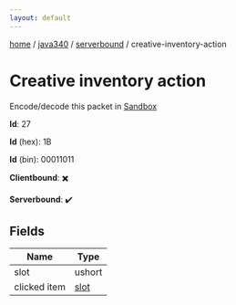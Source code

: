 ```yaml
---
layout: default
---
```


[home](/)  /  [java340](/protocol/java340)  /  [serverbound](/protocol/java340/serverbound)  /  creative-inventory-action

# Creative inventory action

Encode/decode this packet in [Sandbox](../../../sandbox/java340#serverbound.creative_inventory_action)

**Id**: 27

**Id** (hex): 1B

**Id** (bin): 00011011

**Clientbound**: ✖️

**Serverbound**: ✔️

## Fields

Name | Type
---|---
slot | ushort
clicked item | [slot](/protocol/java340/types/slot)
